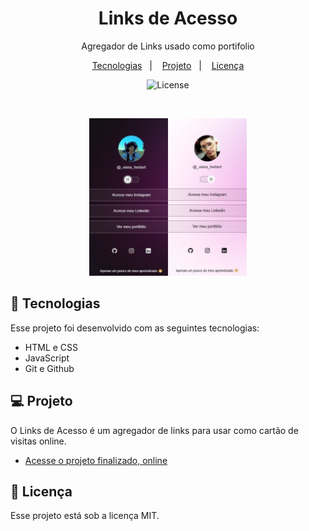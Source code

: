<h1 align="center"> Links de Acesso </h1>

<p align="center">
Agregador de Links usado como portifolio <br/>
</p>

<p align="center">
  <a href="#-tecnologias">Tecnologias</a>&nbsp;&nbsp;&nbsp;|&nbsp;&nbsp;&nbsp;
  <a href="#-projeto">Projeto</a>&nbsp;&nbsp;&nbsp;|&nbsp;&nbsp;&nbsp;
  <a href="#memo-licença">Licença</a>
</p>

<p align="center">
  <img alt="License" src="https://img.shields.io/static/v1?label=license&message=MIT&color=49AA26&labelColor=000000">
</p>

<br>

  <p align= 'center'>
  <img alt="Peojeto Link de Acesso" src="./github/fundo.jpg" width='50%'>
  </p>


## 🚀 Tecnologias

Esse projeto foi desenvolvido com as seguintes tecnologias:

- HTML e CSS
- JavaScript
- Git e Github

## 💻 Projeto

O Links de Acesso é um agregador de links para usar como cartão de visitas online.

- [Acesse o projeto finalizado, online](https://CarlosHerbertDev.github.io/Projeto-Portifolio)

## :memo: Licença

Esse projeto está sob a licença MIT.

